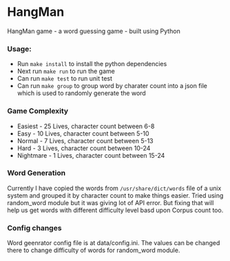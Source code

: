# HangMan
HangMan game - a word guessing game - built using Python 

### Usage:
* Run ` make install ` to install the python dependencies
* Next run ` make run ` to run the game
* Can run ` make test ` to run unit test
* Can run ` make group ` to group word by charater count into a json file which is used to randomly generate the word

### Game Complexity
* Easiest - 25 Lives, character count between 6-8
* Easy - 10 Lives, character count between 5-10
* Normal - 7 Lives, character count between 5-13
* Hard - 3 Lives, character count between 10-24
* Nightmare - 1 Lives, character count between 15-24

### Word Generation
Currently I have copied the words from `/usr/share/dict/words` file of a unix system and grouped it by character count to make things easier. Tried using random_word module but it was giving lot of API error. But fixing that will help us get words with different difficulty level basd upon Corpus count too.


### Config changes
Word geenrator config file is at data/config.ini. The values can be changed there to change difficulty of words for random_word module.
